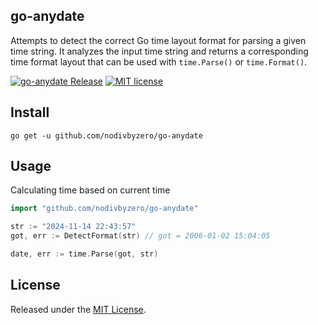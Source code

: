 ## go-anydate

Attempts to detect the correct Go time layout format for parsing a given time string.
It analyzes the input time string and returns a corresponding time format layout that can be used with `time.Parse()` or `time.Format()`.

[![go-anydate Release](https://img.shields.io/github/release/nodivbyzero/go-anydate.svg)](https://github.com/nodivbyzero/go-anydate/releases)
[![MIT license](https://img.shields.io/badge/license-MIT-brightgreen.svg)](https://opensource.org/licenses/MIT)


## Install

```
go get -u github.com/nodivbyzero/go-anydate
```



## Usage

Calculating time based on current time

```go
import "github.com/nodivbyzero/go-anydate"

str := "2024-11-14 22:43:57"
got, err := DetectFormat(str) // got = 2006-01-02 15:04:05

date, err := time.Parse(got, str)

```

## License

Released under the [MIT License](http://www.opensource.org/licenses/MIT).
